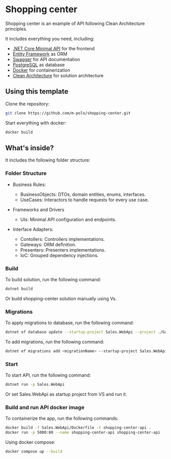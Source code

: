 ﻿# Shopping center

Shopping center is an example of API following Clean Architecture principles. 

It includes everything you need, including:

- [.NET Core Minimal API](https://learn.microsoft.com/en-us/aspnet/core/fundamentals/minimal-apis?view=aspnetcore-7.0) for the frontend
- [Entity Framework](https://learn.microsoft.com/es-es/ef/) as ORM
- [Swagger](https://swagger.io) for API documentation
- [PostgreSQL](https://www.postgresql.org/) as database
- [Docker](https://www.docker.com/) for containerization
- [Clean Architecture](https://www.typescriptlang.org/) for solution architecture


## Using this template

Clone the repository:

```sh
git clone https://github.com/m-polo/shopping-center.git
```

Start everything with docker:

```sh
docker build
```

## What's inside?

It includes the following folder structure:

### Folder Structure

- Business Rules:
    - BusinessObjects: DTOs, domain entities, enums, interfaces.
    - UseCases: Interactors to handle requests for every use case.

- Frameworks and Drivers
    - UIs: Minimal API configuration and endpoints.
- Interface Adapters:
    - Contollers: Controllers implementations.
    - Gateways: ORM definition.
    - Presenters: Presenters implementations.
    - IoC: Grouped dependency injections.


### Build

To build solution, run the following command:

```sh
dotnet build
```

Or build shopping-center solution manually using Vs.

### Migrations

To apply migrations to database, run the following command:

```sh
dotnet ef database update --startup-project Sales.WebApi --project ./Gateways/EFCore.Repositories.csproj --context SalesContext
```

To add migrations, run the following command:

```sh
dotnet ef migrations add <migrationName> --startup-project Sales.WebApi --project ./Gateways/EFCore.Repositories.csproj --context SalesContext
```

### Start

To start API, run the following command:

```sh
dotnet run -p Sales.WebApi
```

Or set Sales.WebApi as startup project from VS and run it.

### Build and run API docker image

To containerize the app, run the following commands:

```sh
docker build -f Sales.WebApi/Dockerfile -t shopping-center-api .
docker run -p 5000:80 --name shopping-center-api shopping-center-api
 ```

 Using docker compose:

 ```sh
docker compose up --build
 ```